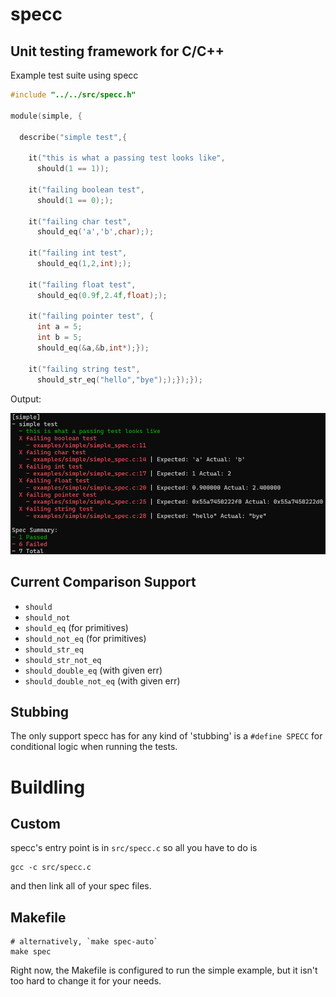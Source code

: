 # specc

## Unit testing framework for C/C++

Example test suite using specc
```C
#include "../../src/specc.h"

module(simple, {
  
  describe("simple test",{
    
    it("this is what a passing test looks like",
      should(1 == 1));

    it("failing boolean test",
      should(1 == 0););

    it("failing char test",
      should_eq('a','b',char););

    it("failing int test",
      should_eq(1,2,int););

    it("failing float test",
      should_eq(0.9f,2.4f,float););

    it("failing pointer test", {
      int a = 5;
      int b = 5;
      should_eq(&a,&b,int*);});

    it("failing string test",
      should_str_eq("hello","bye"););});});
```

Output:

![simple](https://raw.githubusercontent.com/g-jensen/specc/main/resources/simple.png)

## Current Comparison Support
* `should`
* `should_not`
* `should_eq` (for primitives)
* `should_not_eq` (for primitives)
* `should_str_eq`
* `should_str_not_eq`
* `should_double_eq` (with given err)
* `should_double_not_eq` (with given err)

## Stubbing
The only support specc has for any kind of 'stubbing' is a `#define SPECC` for conditional logic when running the tests.

# Buildling
## Custom
specc's entry point is in `src/specc.c` so all you have to do is
```
gcc -c src/specc.c
```
and then link all of your spec files.

## Makefile
```
# alternatively, `make spec-auto`
make spec
```

Right now, the Makefile is configured to run the simple example, but it isn't too hard to change it for your needs.